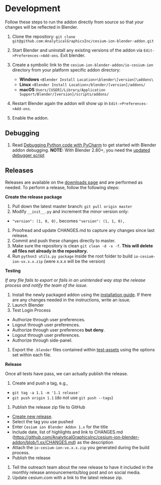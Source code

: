 # Development

Follow these steps to run the addon directly from source so that your changes will be reflected in Blender.

1. Clone the repository: `git clone git@github.com:AnalyticalGraphicsInc/cesium-ion-blender-addon.git`

1. Start Blender and uninstall any existing versions of the addon via `Edit->Preferences->Add-ons`. Exit blender.

1. Create a symbolic link to the `cesium-ion-blender-addon/io-cesium-ion` directory from your platform specific addon directory:

    - **Windows** `<Blender Install Location>\blender\[version]\addons\`
    - **Linux** `<Blender Install Location>/blender/[version]/addons/`
    - **macOS** `Users/[USER]/Library/Application Support/Blender/[version]/scripts/addons/`

1. Restart Blender again the addon will show up in `Edit->Preferences->Add-ons`.

1. Enable the addon.

## Debugging

1. Read [Debugging Python code with PyCharm](https://code.blender.org/2015/10/debugging-python-code-with-pycharm) to get started with Blender addon debugging. **NOTE:** With Blender 2.80+, you need the [updated debugger script](https://github.com/ux3d/random-blender-addons/blob/master/remote_debugger.py)

## Releases

Releases are available on the [downloads page](https://github.com/AnalyticalGraphicsInc/cesium-ion-blender-addon/releases) and are performed as needed. To perform a release, follow the following steps:

__Create the release package__

1. Pull down the latest master branch: `git pull origin master`
1. Modify `__init__.py` and increment the minor version only:
  - `"version": (1, 0, 0),` becomes `"version": (1, 1, 0),`
1. Proofread and update CHANGES.md to capture any changes since last release.
1. Commit and push these changes directly to master.
1. Make sure the repository is clean `git clean -d -x -f`. __This will delete all files not already in the repository.__
1. Run `python3 utils.py package` inside the root folder to build `io-cesium-ion-vx.x.x.zip` (were x.x.x will be the version)

__Testing__

_If any file fails to export or fails in an unintended way stop the release process and notify the team of the issue._

1. Install the newly packaged addon using the [installation guide](https://cesium.com/docs/tutorials/integrating-with-blender/). If there are any changes needed in the instructions, write an issue.
1. Launch Blender
1. Test Login Process
  - Authorize through user preferences.
  - Logout through user preferences.
  - Authorize through user preferences **but deny**.
  - Logout through user preferences.
  - Authorize through side-panel.
1. Export the `.blender` files contained within [test-assets](https://github.com/AnalyticalGraphicsInc/cesium-ion-blender-addon/tree/master/test-assets) using the options set within each file.

__Release__

Once all tests have pass, we can actually publish the release.

1. Create and push a tag, e.g.,
  - `git tag -a 1.1 -m '1.1 release'`
  - `git push origin 1.1` (do not use `git push --tags`)
1. Publish the release zip file to GitHub
 - [Create new release](https://github.com/AnalyticalGraphicsInc/cesium-ion-blender-addon/releases/new).
 - Select the tag you use pushed
 - Enter `Cesium ion Blender Addon 1.x` for the title
 - Include date, list of highlights and link to CHANGES.md (https://github.com/AnalyticalGraphicsInc/cesium-ion-blender-addon/blob/1.xx/CHANGES.md) as the description
 - Attach the `io-cesium-ion-vx.x.x.zip` you generated during the build process.
 - Publish the release
1. Tell the outreach team about the new release to have it included in the monthly release announcements/blog post and on social media.
1. Update cesium.com with a link to the latest release zip.
